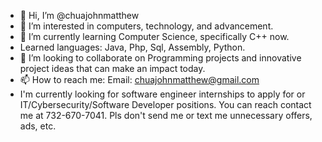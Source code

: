 - 👋 Hi, I’m @chuajohnmatthew
- 👀 I’m interested in computers, technology, and advancement.
- 🌱 I’m currently learning Computer Science, specifically C++ now.
- Learned languages: Java, Php, Sql, Assembly, Python.
- 💞️ I’m looking to collaborate on Programming projects and innovative project ideas that can make an impact today.
- 📫 How to reach me: Email: chuajohnmatthew@gmail.com
- I'm currently looking for software engineer internships to apply for or IT/Cybersecurity/Software Developer positions. You can reach contact me at 732-670-7041. Pls don't send me or text me unnecessary offers, ads, etc.

<!---
chuajohnmatthew/chuajohnmatthew is a ✨ special ✨ repository because its `README.md` (this file) appears on your GitHub profile.
You can click the Preview link to take a look at your changes.
--->
